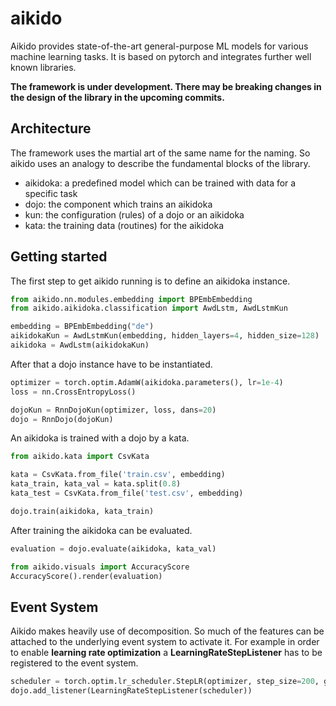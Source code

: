# aikido

Aikido provides state-of-the-art general-purpose ML models for various machine learning tasks.
It is based on pytorch and integrates further well known libraries.

**The framework is under development. There may be breaking changes in the design of the library in the upcoming commits.**

## Architecture
The framework uses the martial art of the same name for the naming. So aikido uses 
an analogy to describe the fundamental blocks of the library.

 * aikidoka: a predefined model which can be trained with data for a specific task
 * dojo: the component which trains an aikidoka
 * kun: the configuration (rules) of a dojo or an aikidoka
 * kata: the training data (routines) for the aikidoka

## Getting started

The first step to get aikido running is to define an aikidoka instance.

```python
from aikido.nn.modules.embedding import BPEmbEmbedding
from aikido.aikidoka.classification import AwdLstm, AwdLstmKun

embedding = BPEmbEmbedding("de")
aikidokaKun = AwdLstmKun(embedding, hidden_layers=4, hidden_size=128)
aikidoka = AwdLstm(aikidokaKun)
```

After that a dojo instance have to be instantiated.

``` python
optimizer = torch.optim.AdamW(aikidoka.parameters(), lr=1e-4)
loss = nn.CrossEntropyLoss()

dojoKun = RnnDojoKun(optimizer, loss, dans=20)
dojo = RnnDojo(dojoKun)
```

An aikidoka is trained with a dojo by a kata.

```python
from aikido.kata import CsvKata

kata = CsvKata.from_file('train.csv', embedding)
kata_train, kata_val = kata.split(0.8)
kata_test = CsvKata.from_file('test.csv', embedding)

dojo.train(aikidoka, kata_train)
```

After training the aikidoka can be evaluated.

````python
evaluation = dojo.evaluate(aikidoka, kata_val)

from aikido.visuals import AccuracyScore
AccuracyScore().render(evaluation)
````

## Event System

Aikido makes heavily use of decomposition. So much of the features can be
attached to the underlying event system to activate it.
For example in order to enable **learning rate optimization** a 
**LearningRateStepListener** has to be registered to the event system.

``` python
scheduler = torch.optim.lr_scheduler.StepLR(optimizer, step_size=200, gamma=0.9)
dojo.add_listener(LearningRateStepListener(scheduler))
```
